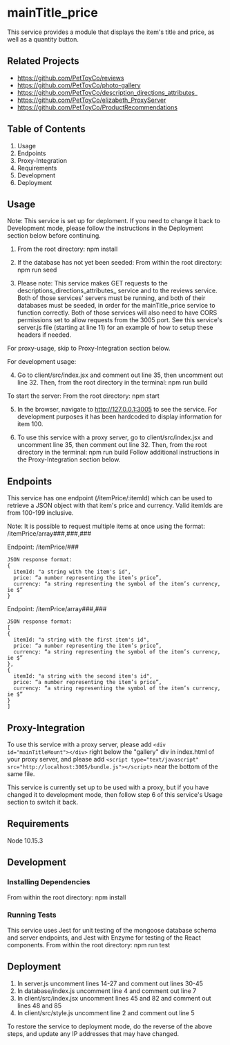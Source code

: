 # mainTitle_price
This service provides a module that displays the item's title and price, as well as a quantity button.

## Related Projects
- https://github.com/PetToyCo/reviews
- https://github.com/PetToyCo/photo-gallery
- https://github.com/PetToyCo/description_directions_attributes_
- https://github.com/PetToyCo/elizabeth_ProxyServer
- https://github.com/PetToyCo/ProductRecommendations

## Table of Contents
  1. Usage
  2. Endpoints
  3. Proxy-Integration
  4. Requirements
  5. Development
  6. Deployment

## Usage
Note: This service is set up for deploment. If you need to change it back to Development mode, please follow the instructions in the Deployment section below before continuing.

1. From the root directory:
npm install

2. If the database has not yet been seeded:
From within the root directory:
npm run seed

3. Please note: This service makes GET requests to the descriptions_directions_attributes_ service and to the reviews service. Both of those services' servers must be running, and both of their databases must be seeded, in order for the mainTitle_price service to function correctly. Both of those services will also need to have CORS permissions set to allow requests from the 3005 port. See this service's server.js file (starting at line 11) for an example of how to setup these headers if needed.

For proxy-usage, skip to Proxy-Integration section below.

For development usage: 

4. Go to client/src/index.jsx and comment out line 35, then uncomment out line 32. Then, from the root directory in the terminal: npm run build

To start the server:
From the root directory:
npm start

5. In the browser, navigate to http://127.0.0.1:3005 to see the service. For development purposes it has been hardcoded to display information for item 100.

6. To use this service with a proxy server, go to client/src/index.jsx and uncomment line 35, then comment out line 32. Then, from the root directory in the terminal: npm run build 
Follow additional instructions in the Proxy-Integration section below.

## Endpoints
This service has one endpoint (/itemPrice/:itemId) which can be used to retrieve a JSON object with that item's price and currency. Valid itemIds are from 100-199 inclusive.

Note: It is possible to request multiple items at once using the format: /itemPrice/array###,###,###

Endpoint: /itemPrice/###
```
JSON response format:
{
  itemId: "a string with the item's id",
  price: “a number representing the item’s price”,
  currency: “a string representing the symbol of the item’s currency, ie $”
}
```

Endpoint: /itemPrice/array###,###
```
JSON response format:
[
{
  itemId: "a string with the first item's id",
  price: “a number representing the item’s price”,
  currency: “a string representing the symbol of the item’s currency, ie $”
},
{
  itemId: "a string with the second item's id",
  price: “a number representing the item’s price”,
  currency: “a string representing the symbol of the item’s currency, ie $”
}
]
```

## Proxy-Integration
To use this service with a proxy server, please add `<div id="mainTitleMount"></div>` right below the "gallery" div in index.html of your proxy server, and please add `<script type="text/javascript" src="http://localhost:3005/bundle.js"></script>` near the bottom of the same file.

This service is currently set up to be used with a proxy, but if you have changed it to development mode, then follow step 6 of this service's Usage section to switch it back.


## Requirements
Node 10.15.3

## Development
### Installing Dependencies
From within the root directory:
npm install

### Running Tests
This service uses Jest for unit testing of the mongoose database schema and server endpoints, and Jest with Enzyme for testing of the React components.
From within the root directory:
npm run test

## Deployment
1. In server.js uncomment lines 14-27 and comment out lines 30-45
2. In database/index.js uncomment line 4 and comment out line 7
3. In client/src/index.jsx uncomment lines 45 and 82 and comment out lines 48 and 85
4. In client/src/style.js uncomment line 2 and comment out line 5

To restore the service to deployment mode, do the reverse of the above steps, and update any IP addresses that may have changed.